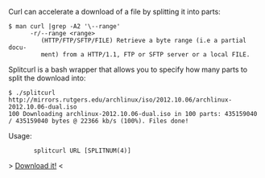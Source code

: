 Curl can accelerate a download of a file by splitting it into parts:
```
$ man curl |grep -A2 '\--range'
      -r/--range <range>
         (HTTP/FTP/SFTP/FILE) Retrieve a byte range (i.e a partial docu-
         ment) from a HTTP/1.1, FTP or SFTP server or a local FILE.
```
Splitcurl is a bash wrapper that allows you to specify how many parts to split the download into:
```
$ ./splitcurl
http://mirrors.rutgers.edu/archlinux/iso/2012.10.06/archlinux-2012.10.06-dual.iso
100 Downloading archlinux-2012.10.06-dual.iso in 100 parts: 435159040 / 435159040 bytes @ 22366 kb/s (100%). Files done! 
```
Usage:
```
       splitcurl URL [SPLITNUM(4)]
```
\> [Download it!](https://raw.githubusercontent.com/axelabs/splitcurl/master/splitcurl) <
